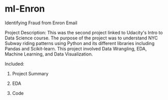 # ml-Enron
Identifying Fraud from Enron Email

Project Description: 
This was the second project linked to Udacity's Intro to Data Science course. The purpose of the project was to understand NYC Subway riding patterns using Python and its different libraries including Pandas and Scikit-learn. This project involved Data Wrangling, EDA, Machine Learning, and Data Visualization.

Included:
1. Project Summary

2. EDA

3. Code